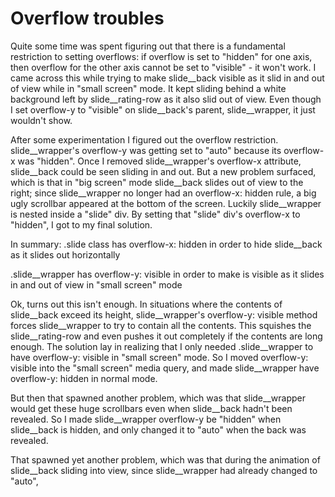 
# Overflow troubles

Quite some time was spent figuring out that there is a fundamental restriction to setting overflows: if overflow is set to
"hidden" for one axis, then overflow for the other axis cannot be set to "visible" - it won't work. I came across this while
trying to make slide__back visible as it slid in and out of view while in "small screen" mode. It kept sliding behind a white
background left by slide__rating-row as it also slid out of view. Even though I set overflow-y to "visible" on slide__back's
parent, slide__wrapper, it just wouldn't show. 

After some experimentation I figured out the overflow restriction. slide__wrapper's overflow-y was getting set to "auto" because
its overflow-x was "hidden". Once I removed slide__wrapper's overflow-x attribute, slide__back could be seen sliding in and out.
But a new problem surfaced, which is that in "big screen" mode slide__back slides out of view to the right; since slide__wrapper
no longer had an overflow-x: hidden rule, a big ugly scrollbar appeared at the bottom of the screen. Luckily slide__wrapper is
nested inside a "slide" div. By setting that "slide" div's overflow-x to "hidden", I got to my final solution.

In summary: 
.slide class has overflow-x: hidden
in order to hide slide__back as it slides out horizontally

.slide__wrapper has overflow-y: visible
in order to make is visible as it slides in and out of view in "small screen" mode

Ok, turns out this isn't enough. In situations where the contents of slide__back exceed its height, slide__wrapper's overflow-y:
visible method forces slide__wrapper to try to contain all the contents. This squishes the slide__rating-row and even pushes it
out completely if the contents are long enough. The solution lay in realizing that I only needed .slide__wrapper to have
overflow-y: visible in "small screen" mode. So I moved overflow-y: visible into the "small screen" media query, and made
slide__wrapper have overflow-y: hidden in normal mode.

But then that spawned another problem, which was that slide__wrapper would get these huge scrollbars even when slide__back hadn't
been revealed. So I made slide__wrapper overflow-y be "hidden" when slide__back is hidden, and only changed it to "auto" when the
back was revealed. 

That spawned yet another problem, which was that during the animation of slide__back sliding into view, since slide__wrapper had
already changed to "auto", 



